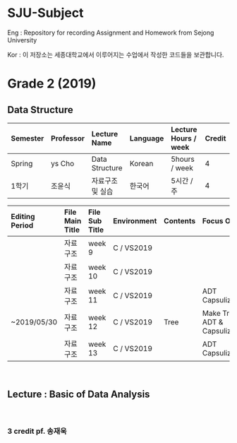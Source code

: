 # SJU-Subject <br>
Eng : Repository for recording Assignment and Homework from Sejong University <br>

Kor : 이 저장소는 세종대학교에서 이루어지는 수업에서 작성한 코드들을 보관합니다.


<h1>Grade 2 (2019)</h1>

<h2>Data Structure</h2>

| Semester | Professor | Lecture Name | Language | Lecture Hours / week | Credit |
|:--------|:--------|:--------|:--------|:---------|:---------|
| Spring | ys Cho | Data Structure  | Korean | 5hours / week | 4 |
| 1학기 | 조윤식 | 자료구조 및 실습  | 한국어 | 5시간 / 주 | 4 |


| Editing Period | File Main Title | File Sub Title | Environment | Contents | Focus On |
|:--------|:--------|:--------|:--------|:---------|:---------|
|| 자료구조 | week 9  |  C / VS2019 | | |
|| 자료구조 | week 10 |  C / VS2019 | | |
|| 자료구조 | week 11 |  C / VS2019 | | ADT Capsuliztion |
|~2019/05/30| 자료구조 | week 12 |  C / VS2019 | Tree | Make Tree ADT & Capsuliztion |
|| 자료구조 | week 13 |  C / VS2019 | | ADT Capsuliztion|

<br>
<h2>Lecture : Basic of Data Analysis</h2> <br>
<h3>3 credit  pf. 송재욱</h3>




